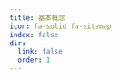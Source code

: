```yaml
---
title: 基本概念
icon: fa-solid fa-sitemap
index: false
dir:
  link: false
  order: 1
---
```


<Catalog />